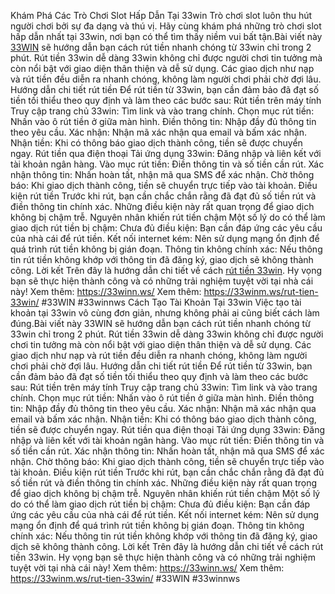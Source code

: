 Khám Phá Các Trò Chơi Slot Hấp Dẫn Tại 33win
Trò chơi slot luôn thu hút người chơi bởi sự đa dạng và thú vị. Hãy cùng khám phá những trò chơi slot hấp dẫn nhất tại 33win, nơi bạn có thể tìm thấy niềm vui bất tận.Bài viết này [33WIN](https://33winn.ws/) sẽ hướng dẫn bạn cách rút tiền nhanh chóng từ 33win chỉ trong 2 phút.
Rút tiền 33win dễ dàng
33win không chỉ được người chơi tin tưởng mà còn nổi bật với giao diện thân thiện và dễ sử dụng. Các giao dịch như nạp và rút tiền đều diễn ra nhanh chóng, không làm người chơi phải chờ đợi lâu.
Hướng dẫn chi tiết rút tiền
Để rút tiền từ 33win, bạn cần đảm bảo đã đạt số tiền tối thiểu theo quy định và làm theo các bước sau:
Rút tiền trên máy tính
Truy cập trang chủ 33win: Tìm link và vào trang chính.
Chọn mục rút tiền: Nhấn vào ô rút tiền ở giữa màn hình.
Điền thông tin: Nhập đầy đủ thông tin theo yêu cầu.
Xác nhận: Nhận mã xác nhận qua email và bấm xác nhận.
Nhận tiền: Khi có thông báo giao dịch thành công, tiền sẽ được chuyển ngay.
Rút tiền qua điện thoại
Tải ứng dụng 33win: Đăng nhập và liên kết với tài khoản ngân hàng.
Vào mục rút tiền: Điền thông tin và số tiền cần rút.
Xác nhận thông tin: Nhấn hoàn tất, nhận mã qua SMS để xác nhận.
Chờ thông báo: Khi giao dịch thành công, tiền sẽ chuyển trực tiếp vào tài khoản.
Điều kiện rút tiền
Trước khi rút, bạn cần chắc chắn rằng đã đạt đủ số tiền rút và điền thông tin chính xác. Những điều kiện này rất quan trọng để giao dịch không bị chậm trễ.
Nguyên nhân khiến rút tiền chậm
Một số lý do có thể làm giao dịch rút tiền bị chậm:
Chưa đủ điều kiện: Bạn cần đáp ứng các yêu cầu của nhà cái để rút tiền.
Kết nối internet kém: Nên sử dụng mạng ổn định để quá trình rút tiền không bị gián đoạn.
Thông tin không chính xác: Nếu thông tin rút tiền không khớp với thông tin đã đăng ký, giao dịch sẽ không thành công.
Lời kết
Trên đây là hướng dẫn chi tiết về cách [rút tiền 33win](https://33winm.ws/rut-tien-33win/). Hy vọng bạn sẽ thực hiện thành công và có những trải nghiệm tuyệt vời tại nhà cái này!
Xem thêm: https://33winn.ws/
Xem thêm: https://33winm.ws/rut-tien-33win/
#33WIN #33winnws
Cách Tạo Tài Khoản Tại 33win
Việc tạo tài khoản tại 33win vô cùng đơn giản, nhưng không phải ai cũng biết cách làm đúng.Bài viết này 33WIN sẽ hướng dẫn bạn cách rút tiền nhanh chóng từ 33win chỉ trong 2 phút.
Rút tiền 33win dễ dàng
33win không chỉ được người chơi tin tưởng mà còn nổi bật với giao diện thân thiện và dễ sử dụng. Các giao dịch như nạp và rút tiền đều diễn ra nhanh chóng, không làm người chơi phải chờ đợi lâu.
Hướng dẫn chi tiết rút tiền
Để rút tiền từ 33win, bạn cần đảm bảo đã đạt số tiền tối thiểu theo quy định và làm theo các bước sau:
Rút tiền trên máy tính
Truy cập trang chủ 33win: Tìm link và vào trang chính.
Chọn mục rút tiền: Nhấn vào ô rút tiền ở giữa màn hình.
Điền thông tin: Nhập đầy đủ thông tin theo yêu cầu.
Xác nhận: Nhận mã xác nhận qua email và bấm xác nhận.
Nhận tiền: Khi có thông báo giao dịch thành công, tiền sẽ được chuyển ngay.
Rút tiền qua điện thoại
Tải ứng dụng 33win: Đăng nhập và liên kết với tài khoản ngân hàng.
Vào mục rút tiền: Điền thông tin và số tiền cần rút.
Xác nhận thông tin: Nhấn hoàn tất, nhận mã qua SMS để xác nhận.
Chờ thông báo: Khi giao dịch thành công, tiền sẽ chuyển trực tiếp vào tài khoản.
Điều kiện rút tiền
Trước khi rút, bạn cần chắc chắn rằng đã đạt đủ số tiền rút và điền thông tin chính xác. Những điều kiện này rất quan trọng để giao dịch không bị chậm trễ.
Nguyên nhân khiến rút tiền chậm
Một số lý do có thể làm giao dịch rút tiền bị chậm:
Chưa đủ điều kiện: Bạn cần đáp ứng các yêu cầu của nhà cái để rút tiền.
Kết nối internet kém: Nên sử dụng mạng ổn định để quá trình rút tiền không bị gián đoạn.
Thông tin không chính xác: Nếu thông tin rút tiền không khớp với thông tin đã đăng ký, giao dịch sẽ không thành công.
Lời kết
Trên đây là hướng dẫn chi tiết về cách rút tiền 33win. Hy vọng bạn sẽ thực hiện thành công và có những trải nghiệm tuyệt vời tại nhà cái này!
Xem thêm: https://33winn.ws/
Xem thêm: https://33winm.ws/rut-tien-33win/
#33WIN #33winnws
